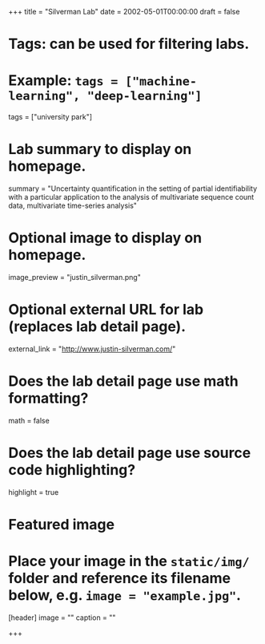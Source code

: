 +++
title = "Silverman Lab"
date = 2002-05-01T00:00:00
draft = false

# Tags: can be used for filtering labs.
# Example: `tags = ["machine-learning", "deep-learning"]`
tags = ["university park"]

# Lab summary to display on homepage.
summary = "Uncertainty quantification in the setting of partial identifiability with a particular application to the analysis of multivariate sequence count data, multivariate time-series analysis"

# Optional image to display on homepage.
image_preview = "justin_silverman.png"

# Optional external URL for lab (replaces lab detail page).
external_link = "http://www.justin-silverman.com/"

# Does the lab detail page use math formatting?
math = false

# Does the lab detail page use source code highlighting?
highlight = true

# Featured image
# Place your image in the `static/img/` folder and reference its filename below, e.g. `image = "example.jpg"`.
[header]
image = ""
caption = ""

+++
